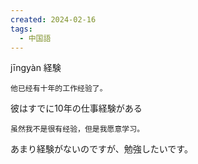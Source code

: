 ```yaml
---
created: 2024-02-16
tags:
  - 中国語
---
```

jīngyàn
経験
```zh-cn
他已经有十年的工作经验了。
```
彼はすでに10年の仕事経験がある
```zh-cn
虽然我不是很有经验，但是我愿意学习。
```
あまり経験がないのですが、勉強したいです。
